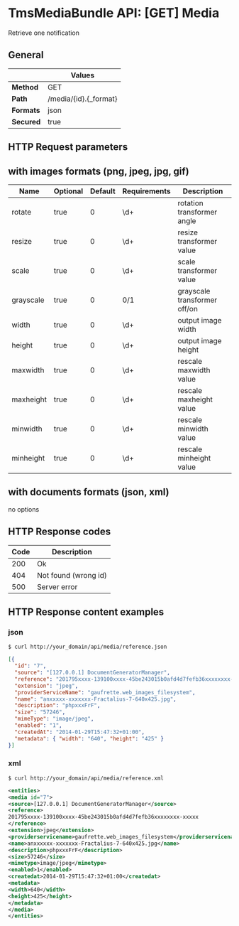 TmsMediaBundle API: [GET] Media
===============================

Retrieve one notification

## General
|             | Values
|-------------|-------
| **Method**  | GET
| **Path**    | /media/{id}.{_format}
| **Formats** | json|xml|csv|jpeg|jpg|png|gif
| **Secured** | true

## HTTP Request parameters
with images formats (png, jpeg, jpg, gif) 
-------------------------------
| Name      | Optional | Default | Requirements | Description
|-----------|----------|---------|--------------|------------
| rotate    | true     | 0       | \d+          | rotation transformer angle
| resize    | true     | 0       | \d+          | resize transformer value
| scale     | true     | 0       | \d+          | scale transformer value
| grayscale | true     | 0       | 0/1          | grayscale transformer off/on
| width     | true     | 0       | \d+          | output image width
| height    | true     | 0       | \d+          | output image height
| maxwidth  | true     | 0       | \d+          | rescale maxwidth value
| maxheight | true     | 0       | \d+          | rescale maxheight value
| minwidth  | true     | 0       | \d+          | rescale minwidth value
| minheight | true     | 0       | \d+          | rescale minheight value

with documents formats (json, xml) 
---------------------------------------
no options

## HTTP Response codes
| Code | Description
|------|------------
| 200  | Ok
| 404  | Not found (wrong id)
| 500  | Server error

## HTTP Response content examples

### json
```curl
$ curl http://your_domain/api/media/reference.json
```

```json
[{
  "id": "7",
  "source": "[127.0.0.1] DocumentGeneratorManager",
  "reference": "201795xxxx-139100xxxx-45be243015b0afd4d7fefb36xxxxxxxx-xxxxx",
  "extension": "jpeg",
  "providerServiceName": "gaufrette.web_images_filesystem",
  "name": "anxxxxx-xxxxxxx-Fractalius-7-640x425.jpg",
  "description": "phpxxxFrF",
  "size": "57246",
  "mimeType": "image/jpeg",
  "enabled": "1",
  "createdAt": "2014-01-29T15:47:32+01:00",
  "metadata": { "width": "640", "height": "425" }
}]
```

### xml

```curl
$ curl http://your_domain/api/media/reference.xml
```

```xml
<entities>
<media id="7">
<source>[127.0.0.1] DocumentGeneratorManager</source>
<reference>
201795xxxx-139100xxxx-45be243015b0afd4d7fefb36xxxxxxxx-xxxxx
</reference>
<extension>jpeg</extension>
<providerservicename>gaufrette.web_images_filesystem</providerservicename>
<name>anxxxxxx-xxxxxxx-Fractalius-7-640x425.jpg</name>
<description>phpxxxFrF</description>
<size>57246</size>
<mimetype>image/jpeg</mimetype>
<enabled>1</enabled>
<createdat>2014-01-29T15:47:32+01:00</createdat>
<metadata>
<width>640</width>
<height>425</height>
</metadata>
</media>
</entities>
```